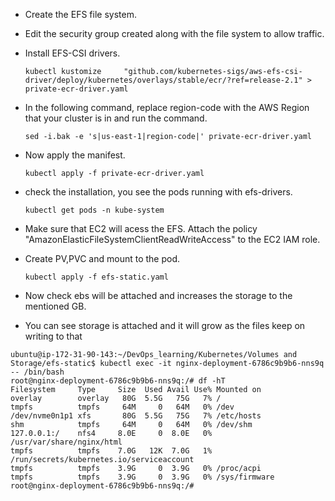 * Create the EFS file system.
* Edit the security group created along with the file system to allow traffic.
* Install EFS-CSI drivers.
  ```
  kubectl kustomize     "github.com/kubernetes-sigs/aws-efs-csi-driver/deploy/kubernetes/overlays/stable/ecr/?ref=release-2.1" > private-ecr-driver.yaml
  ```
* In the following command, replace region-code with the AWS Region that your cluster is in and run the command.
  ```
  sed -i.bak -e 's|us-east-1|region-code|' private-ecr-driver.yaml
  ```
* Now apply the manifest.
  ```
  kubectl apply -f private-ecr-driver.yaml
  ```
* check the installation, you see the pods running with efs-drivers.
  ```
  kubectl get pods -n kube-system
  ```

* Make sure that EC2 will acess the EFS. Attach the policy "AmazonElasticFileSystemClientReadWriteAccess" to the EC2 IAM role.
* Create PV,PVC and mount to the pod.
  ```
  kubectl apply -f efs-static.yaml
  ```
* Now check ebs will be attached and increases the storage to the mentioned GB.
* You can see storage is attached and it will grow as the files keep on writing to that
```
ubuntu@ip-172-31-90-143:~/DevOps_learning/Kubernetes/Volumes and Storage/efs-static$ kubectl exec -it nginx-deployment-6786c9b9b6-nns9q -- /bin/bash
root@nginx-deployment-6786c9b9b6-nns9q:/# df -hT
Filesystem     Type     Size  Used Avail Use% Mounted on
overlay        overlay   80G  5.5G   75G   7% /
tmpfs          tmpfs     64M     0   64M   0% /dev
/dev/nvme0n1p1 xfs       80G  5.5G   75G   7% /etc/hosts
shm            tmpfs     64M     0   64M   0% /dev/shm
127.0.0.1:/    nfs4     8.0E     0  8.0E   0% /usr/var/share/nginx/html
tmpfs          tmpfs    7.0G   12K  7.0G   1% /run/secrets/kubernetes.io/serviceaccount
tmpfs          tmpfs    3.9G     0  3.9G   0% /proc/acpi
tmpfs          tmpfs    3.9G     0  3.9G   0% /sys/firmware
root@nginx-deployment-6786c9b9b6-nns9q:/#
```